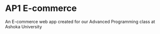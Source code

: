 # AP1 E-commerce

An E-commerce web app created for our Advanced Programming class at Ashoka University
